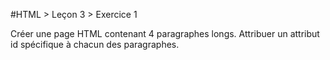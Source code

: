 #HTML > Leçon 3 > Exercice 1

Créer une page HTML contenant 4 paragraphes longs.
Attribuer un attribut id spécifique à chacun des paragraphes.
